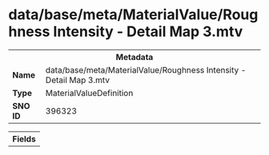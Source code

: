<h1>data/base/meta/MaterialValue/Roughness Intensity - Detail Map 3.mtv</h1><table><tr><th colspan="100%">Metadata</th></tr><tr><td><b>Name</b></td><td>data/base/meta/MaterialValue/Roughness Intensity - Detail Map 3.mtv</td></tr><tr><td><b>Type</b></td><td>MaterialValueDefinition</td></tr><tr><td><b>SNO ID</b></td><td>396323</td></tr></table>

<table><tr><th colspan="100%">Fields</th></tr></table>

